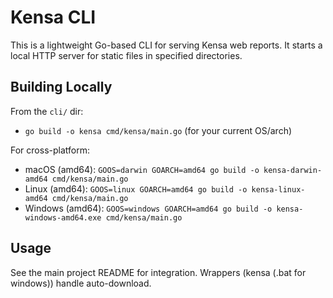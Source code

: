 # Kensa CLI

This is a lightweight Go-based CLI for serving Kensa web reports. It starts a local HTTP server for static files in specified directories.

## Building Locally

From the `cli/` dir:

- `go build -o kensa cmd/kensa/main.go` (for your current OS/arch)

For cross-platform:

- macOS (amd64): `GOOS=darwin GOARCH=amd64 go build -o kensa-darwin-amd64 cmd/kensa/main.go`
- Linux (amd64): `GOOS=linux GOARCH=amd64 go build -o kensa-linux-amd64 cmd/kensa/main.go`
- Windows (amd64): `GOOS=windows GOARCH=amd64 go build -o kensa-windows-amd64.exe cmd/kensa/main.go`

## Usage

See the main project README for integration. Wrappers (kensa (.bat for windows)) handle auto-download.